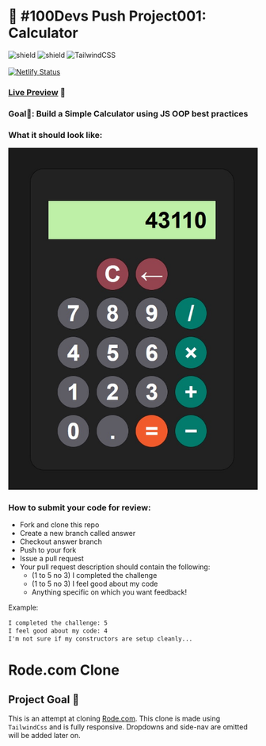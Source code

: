 # 🔢 #100Devs Push Project001: Calculator
![shield](https://img.shields.io/badge/HTML5-E34F26?style=for-the-badge&logo=html5&logoColor=white) ![shield](https://img.shields.io/badge/CSS3-1572B6?style=for-the-badge&logo=css3&logoColor=white) ![TailwindCSS](https://img.shields.io/badge/tailwindcss-%2338B2AC.svg?style=for-the-badge&logo=tailwind-css&logoColor=white)
<br>
<br>
[![Netlify Status](https://api.netlify.com/api/v1/badges/46bdc42d-6315-4f55-9f9b-26dcfa3481c4/deploy-status)](https://app.netlify.com/sites/velvety-moonbeam-49baa7/deploys)
### [Live Preview](https://velvety-moonbeam-49baa7.netlify.app/) :link:

### Goal:dart:: Build a Simple Calculator using JS OOP best practices

### What it should look like:

![Calculator](calculator.jpg)

### How to submit your code for review:

- Fork and clone this repo
- Create a new branch called answer
- Checkout answer branch
- Push to your fork
- Issue a pull request
- Your pull request description should contain the following:
  - (1 to 5 no 3) I completed the challenge
  - (1 to 5 no 3) I feel good about my code
  - Anything specific on which you want feedback!

Example:
```
I completed the challenge: 5
I feel good about my code: 4
I'm not sure if my constructors are setup cleanly...
```
# Rode.com Clone



## Project Goal :dart:

This is an attempt at cloning [Rode.com](https://rode.com/en). This clone is made using `TailwindCss` and is fully responsive. Dropdowns and side-nav are omitted will be added later on.
